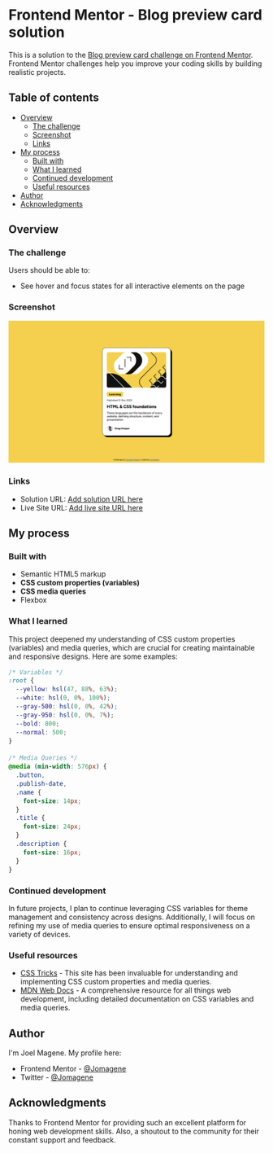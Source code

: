 # Frontend Mentor - Blog preview card solution

This is a solution to the [Blog preview card challenge on Frontend Mentor](https://www.frontendmentor.io/challenges/blog-preview-card-ckPaj01IcS). Frontend Mentor challenges help you improve your coding skills by building realistic projects.

## Table of contents

- [Overview](#overview)
  - [The challenge](#the-challenge)
  - [Screenshot](#screenshot)
  - [Links](#links)
- [My process](#my-process)
  - [Built with](#built-with)
  - [What I learned](#what-i-learned)
  - [Continued development](#continued-development)
  - [Useful resources](#useful-resources)
- [Author](#author)
- [Acknowledgments](#acknowledgments)

## Overview

### The challenge

Users should be able to:

- See hover and focus states for all interactive elements on the page

### Screenshot

![](./screenshot.png)

### Links

- Solution URL: [Add solution URL here](https://your-solution-url.com)
- Live Site URL: [Add live site URL here](https://your-live-site-url.com)

## My process

### Built with

- Semantic HTML5 markup
- **CSS custom properties (variables)**
- **CSS media queries**
- Flexbox

### What I learned

This project deepened my understanding of CSS custom properties (variables) and media queries, which are crucial for creating maintainable and responsive designs. Here are some examples:

```css
/* Variables */
:root {
  --yellow: hsl(47, 88%, 63%);
  --white: hsl(0, 0%, 100%);
  --gray-500: hsl(0, 0%, 42%);
  --gray-950: hsl(0, 0%, 7%);
  --bold: 800;
  --normal: 500;
}

/* Media Queries */
@media (min-width: 576px) {
  .button,
  .publish-date,
  .name {
    font-size: 14px;
  }
  .title {
    font-size: 24px;
  }
  .description {
    font-size: 16px;
  }
}
```

### Continued development

In future projects, I plan to continue leveraging CSS variables for theme management and consistency across designs. Additionally, I will focus on refining my use of media queries to ensure optimal responsiveness on a variety of devices.

### Useful resources

- [CSS Tricks](https://css-tricks.com) - This site has been invaluable for understanding and implementing CSS custom properties and media queries.
- [MDN Web Docs](https://developer.mozilla.org) - A comprehensive resource for all things web development, including detailed documentation on CSS variables and media queries.

## Author

I'm Joel Magene. My profile here:

- Frontend Mentor - [@Jomagene](https://www.frontendmentor.io/profile/Jomagene)
- Twitter - [@Jomagene](https://www.twitter.com/Jomagene)

## Acknowledgments

Thanks to Frontend Mentor for providing such an excellent platform for honing web development skills. Also, a shoutout to the community for their constant support and feedback.
